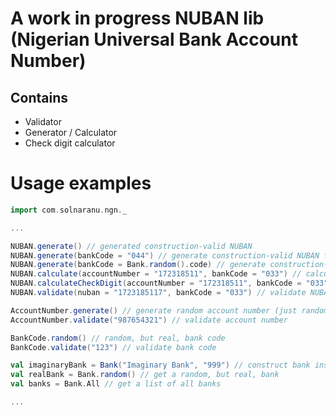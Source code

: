 # A work in progress **NUBAN** lib (**N**igerian **U**niversal **B**ank **A**ccount **N**umber)

## Contains
* Validator
* Generator / Calculator
* Check digit calculator

# Usage examples

```scala
import com.solnaranu.ngn._

...

NUBAN.generate() // generated construction-valid NUBAN
NUBAN.generate(bankCode = "044") // generate construction-valid NUBAN for bank code 044
NUBAN.generate(bankCode = Bank.random().code) // generate construction-valid NUBAN for a random (but real) bank code
NUBAN.calculate(accountNumber = "172318511", bankCode = "033") // calculate NUBAN for account number and bank coude
NUBAN.calculateCheckDigit(accountNumber = "172318511", bankCode = "033") // calculate NUBAN check digit for account number and bank code
NUBAN.validate(nuban = "1723185117", bankCode = "033") // validate NUBAN for bank code 033

AccountNumber.generate() // generate random account number (just random 9 digits)
AccountNumber.validate("987654321") // validate account number

BankCode.random() // random, but real, bank code
BankCode.validate("123") // validate bank code

val imaginaryBank = Bank("Imaginary Bank", "999") // construct bank instance
val realBank = Bank.random() // get a random, but real, bank
val banks = Bank.All // get a list of all banks

...
```
